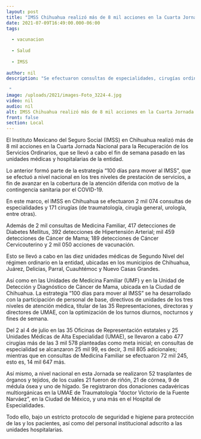 ```yaml
---
layout: post
title: "IMSS Chihuahua realizó más de 8 mil acciones en la Cuarta Jornada de Recuperación de Servicios"
date: 2021-07-09T16:49:00.000-06:00
tags:
  
  - vacunacion
  
  - Salud
  
  - IMSS
  
author: nil
description: "Se efectuaron consultas de especialidades, cirugías ordinarias, así como ferias de la salud y vacunación de menores de 9 años de edad.    "
image: /uploads/2021/images-Foto_3224-4.jpg
video: nil
audio: nil
alt: IMSS Chihuahua realizó más de 8 mil acciones en la Cuarta Jornada de Recuperación de Servicios
front: false
section: Local
---
```


El Instituto Mexicano del Seguro Social (IMSS) en Chihuahua realizó más de 8 mil acciones en la Cuarta Jornada Nacional para la Recuperación de los Servicios Ordinarios, que se llevó a cabo el fin de semana pasado en las unidades médicas y hospitalarias de la entidad. 

Lo anterior formó parte de la estrategia “100 días para mover al IMSS”, que se efectuó a nivel nacional en los tres niveles de prestación de servicios, a fin de avanzar en la cobertura de la atención diferida con motivo de la contingencia sanitaria por el COVID-19.

En este marco, el IMSS en Chihuahua se efectuaron 2 mil 074 consultas de especialidades y 171 cirugías (de traumatología, cirugía general, urología, entre otras).

Además de 2 mil consultas de Medicina Familiar, 417 detecciones de Diabetes Mellitus, 392 detecciones de Hipertensión Arterial; mil 459 detecciones de Cáncer de Mama; 189 detecciones de Cáncer Cervicouterino y 2 mil 050 acciones de vacunación.

Esto se llevó a cabo en las diez unidades médicas de Segundo Nivel del régimen ordinario en la entidad, ubicadas en los municipios de Chihuahua, Juárez, Delicias, Parral, Cuauhtémoc y Nuevo Casas Grandes.

Así como en las Unidades de Medicina Familiar (UMF) y en la Unidad de Detección y Diagnóstico de Cáncer de Mama, ubicada en la Ciudad de Chihuahua.
La estrategia “100 días para mover al IMSS” se ha desarrollado con la participación de personal de base, directivos de unidades de los tres niveles de atención médica, titular de las 35 Representaciones, directoras y directores de UMAE, con la optimización de los turnos diurnos, nocturnos y fines de semana.

Del 2 al 4 de julio en las 35 Oficinas de Representación estatales y 25 Unidades Médicas de Alta Especialidad (UMAE), se llevaron a cabo 477 cirugías más de las 3 mil 578 planteadas como meta inicial; en consultas de especialidad se alcanzaron 25 mil 99, es decir, 3 mil 805 adicionales; mientras que en consultas de Medicina Familiar se efectuaron 72 mil 245, esto es, 14 mil 647 más.
 
Así mismo, a nivel nacional en esta Jornada se realizaron 52 trasplantes de órganos y tejidos, de los cuales 21 fueron de riñón, 21 de córnea, 9 de médula ósea y uno de hígado. Se registraron dos donaciones cadavéricas multiorgánicas en la UMAE de Traumatología “doctor Victorio de la Fuente Narváez”, en la Ciudad de México, y una más en el Hospital de Especialidades. 

Todo ello, bajo un estricto protocolo de seguridad e higiene para protección de las y los pacientes, así como del personal institucional adscrito a las unidades hospitalarias.


